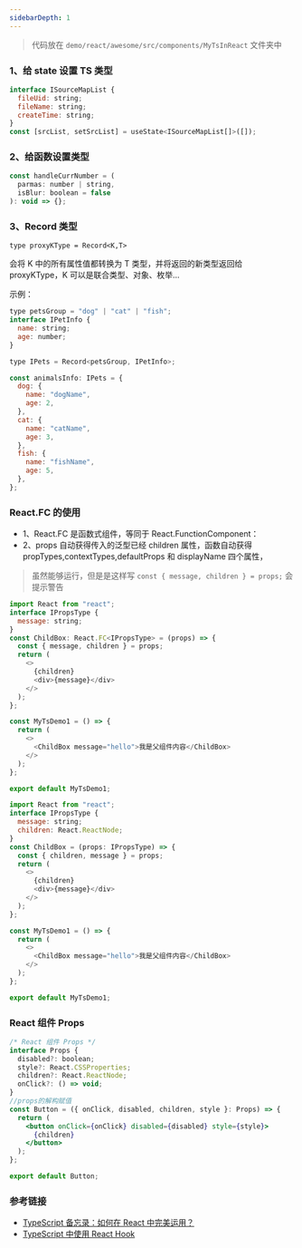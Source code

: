 ```yaml
---
sidebarDepth: 1
---
```


> 代码放在 `demo/react/awesome/src/components/MyTsInReact` 文件夹中

### 1、给 state 设置 TS 类型

```js
interface ISourceMapList {
  fileUid: string;
  fileName: string;
  createTime: string;
}
const [srcList, setSrcList] = useState<ISourceMapList[]>([]);
```

### 2、给函数设置类型

```js
const handleCurrNumber = (
  parmas: number | string,
  isBlur: boolean = false
): void => {};
```

### 3、Record 类型

`type proxyKType = Record<K,T>`

会将 K 中的所有属性值都转换为 T 类型，并将返回的新类型返回给 proxyKType，K 可以是联合类型、对象、枚举…

示例：

```js
type petsGroup = "dog" | "cat" | "fish";
interface IPetInfo {
  name: string;
  age: number;
}

type IPets = Record<petsGroup, IPetInfo>;

const animalsInfo: IPets = {
  dog: {
    name: "dogName",
    age: 2,
  },
  cat: {
    name: "catName",
    age: 3,
  },
  fish: {
    name: "fishName",
    age: 5,
  },
};
```

### React.FC 的使用

- 1、React.FC 是函数式组件，等同于 React.FunctionComponent：
- 2、props 自动获得传入的泛型已经 children 属性，函数自动获得 propTypes,contextTypes,defaultProps 和 displayName 四个属性，

> 虽然能够运行，但是是这样写 `const { message, children } = props;` 会提示警告

```js
import React from "react";
interface IPropsType {
  message: string;
}
const ChildBox: React.FC<IPropsType> = (props) => {
  const { message, children } = props;
  return (
    <>
      {children}
      <div>{message}</div>
    </>
  );
};

const MyTsDemo1 = () => {
  return (
    <>
      <ChildBox message="hello">我是父组件内容</ChildBox>
    </>
  );
};

export default MyTsDemo1;
```

```js
import React from "react";
interface IPropsType {
  message: string;
  children: React.ReactNode;
}
const ChildBox = (props: IPropsType) => {
  const { children, message } = props;
  return (
    <>
      {children}
      <div>{message}</div>
    </>
  );
};

const MyTsDemo1 = () => {
  return (
    <>
      <ChildBox message="hello">我是父组件内容</ChildBox>
    </>
  );
};

export default MyTsDemo1;
```

### React 组件 Props

```jsx
/* React 组件 Props */
interface Props {
  disabled?: boolean;
  style?: React.CSSProperties;
  children?: React.ReactNode;
  onClick?: () => void;
}
//props的解构赋值
const Button = ({ onClick, disabled, children, style }: Props) => {
  return (
    <button onClick={onClick} disabled={disabled} style={style}>
      {children}
    </button>
  );
};

export default Button;
```

### 参考链接

- [TypeScript 备忘录：如何在 React 中完美运用？](https://juejin.cn/post/6910863689260204039#heading-7)
- [TypeScript 中使用 React Hook](https://blog.csdn.net/stone805/article/details/92787346)
